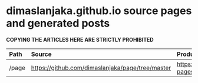 # dimaslanjaka.github.io source pages and generated posts

**COPYING THE ARTICLES HERE ARE STRICTLY PROHIBITED**

| Path | Source | Production |
| :--- | :--- | :--- |
| /page | https://github.com/dimaslanjaka/page/tree/master | https://github.com/dimaslanjaka/page/tree/gh-pages |
